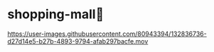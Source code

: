 # shopping-mall👗

https://user-images.githubusercontent.com/80943394/132836736-d27d14e5-b27b-4893-9794-afab297bacfe.mov

